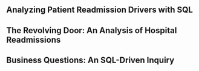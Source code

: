 ## Analyzing Patient Readmission Drivers with SQL
The Revolving Door: An Analysis of Hospital Readmissions
--- 
## Business Questions: An SQL-Driven Inquiry

